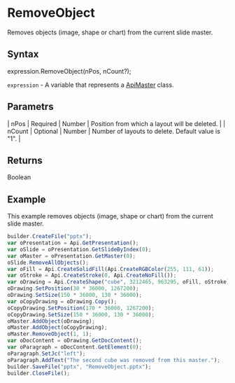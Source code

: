 # RemoveObject

Removes objects (image, shape or chart) from the current slide master.

## Syntax

expression.RemoveObject(nPos, nCount?);

`expression` - A variable that represents a [ApiMaster](../ApiMaster.md) class.

## Parametrs

| nPos | Required | Number | Position from which a layout will be deleted. |
| nCount | Optional | Number | Number of layouts to delete. Default value is "1". |

## Returns

Boolean

## Example

This example removes objects (image, shape or chart) from the current slide master.

```javascript
builder.CreateFile("pptx");
var oPresentation = Api.GetPresentation();
var oSlide = oPresentation.GetSlideByIndex(0);
var oMaster = oPresentation.GetMaster(0);
oSlide.RemoveAllObjects();
var oFill = Api.CreateSolidFill(Api.CreateRGBColor(255, 111, 61));
var oStroke = Api.CreateStroke(0, Api.CreateNoFill());
var oDrawing = Api.CreateShape("cube", 3212465, 963295, oFill, oStroke);
oDrawing.SetPosition(30 * 36000, 1267200);
oDrawing.SetSize(150 * 36000, 130 * 36000);
var oCopyDrawing = oDrawing.Copy();
oCopyDrawing.SetPosition(170 * 36000, 1267200);
oCopyDrawing.SetSize(150 * 36000, 130 * 36000);
oMaster.AddObject(oDrawing);
oMaster.AddObject(oCopyDrawing);
oMaster.RemoveObject(1, 1);
var oDocContent = oDrawing.GetDocContent();
var oParagraph = oDocContent.GetElement(0);
oParagraph.SetJc("left");
oParagraph.AddText("The second cube was removed from this master.");
builder.SaveFile("pptx", "RemoveObject.pptx");
builder.CloseFile();
```